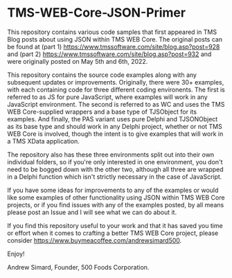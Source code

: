 # TMS-WEB-Core-JSON-Primer

This repository contains various code samples that first appeared in TMS Blog posts about using JSON within
TMS WEB Core. The original posts can be found at (part 1) https://www.tmssoftware.com/site/blog.asp?post=928
and (part 2) https://www.tmssoftware.com/site/blog.asp?post=932 and were originally posted on May 5th and 6th, 2022.

This repository contains the source code examples along with any subsequent updates or improvements.  Originally,
there were 30+ examples, with each containing code for three different coding environents. The first is referred to
as JS for pure JavaScript, where examples will work in any JavaScript environment.  The second is referred to as WC 
and uses the TMS WEB Core-supplied wrappers and a base type of TJSObject for its examples.  And finally, the PAS
variant uses pure Delphi and TJSONObject as its base type and should work in any Delphi project, whether or not 
TMS WEB Core is involved, though the intent is to give examples that will work in a TMS XData application.

The repository also has these three environments split out into their own individual folders, so if you're only
interested in one environment, you don't need to be bogged down with the other two, although all three are wrapped
in a Delphi function which isn't strictly necessary in the case of JavaScript.

If you have some ideas for improvements to any of the examples or would like some examples of other functionality
using JSON within TMS WEB Core projects, or if you find issues with any of the examples posted, by all means please
post an Issue and I will see what we can do about it.

If you find this repository useful to your work and that it has saved you time or effort when it comes to crafting
a better TMS WEB Core project, please consider https://www.buymeacoffee.com/andrewsimard500.

Enjoy!

Andrew Simard, Founder,
500 Foods Corporation.
